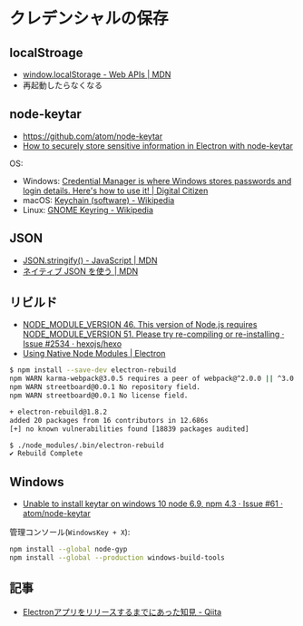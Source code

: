 # クレデンシャルの保存

## localStroage

- [window.localStorage - Web APIs | MDN](https://developer.mozilla.org/en-US/docs/Web/API/Window/localStorage)
- 再起動したらなくなる

## node-keytar

- https://github.com/atom/node-keytar
- [How to securely store sensitive information in Electron with node-keytar](https://medium.com/cameron-nokes/how-to-securely-store-sensitive-information-in-electron-with-node-keytar-51af99f1cfc4)

OS:

- Windows: [Credential Manager is where Windows stores passwords and login details. Here's how to use it! | Digital Citizen](https://www.digitalcitizen.life/credential-manager-where-windows-stores-passwords-other-login-details)
- macOS: [Keychain (software) - Wikipedia](https://en.wikipedia.org/wiki/Keychain_%28software%29)
- Linux: [GNOME Keyring - Wikipedia](https://en.wikipedia.org/wiki/GNOME_Keyring)

## JSON

- [JSON.stringify() - JavaScript | MDN](https://developer.mozilla.org/ja/docs/Web/JavaScript/Reference/Global_Objects/JSON/stringify)
- [ネイティブ JSON を使う | MDN](https://developer.mozilla.org/ja/docs/Using_native_JSON)


## リビルド

- [NODE_MODULE_VERSION 46. This version of Node.js requires NODE_MODULE_VERSION 51. Please try re-compiling or re-installing · Issue #2534 · hexojs/hexo](https://github.com/hexojs/hexo/issues/2534)
- [Using Native Node Modules | Electron](https://electronjs.org/docs/tutorial/using-native-node-modules)

~~~bash 
$ npm install --save-dev electron-rebuild
npm WARN karma-webpack@3.0.5 requires a peer of webpack@^2.0.0 || ^3.0.0 but none is installed. You must install peer dependencies yourself.
npm WARN streetboard@0.0.1 No repository field.
npm WARN streetboard@0.0.1 No license field.

+ electron-rebuild@1.8.2
added 20 packages from 16 contributors in 12.686s
[+] no known vulnerabilities found [18839 packages audited]

$ ./node_modules/.bin/electron-rebuild
✔ Rebuild Complete
~~~

## Windows

- [Unable to install keytar on windows 10 node 6.9, npm 4.3 · Issue #61 · atom/node-keytar](https://github.com/atom/node-keytar/issues/61)

管理コンソール(`WindowsKey + X`):

~~~bash
npm install --global node-gyp
npm install --global --production windows-build-tools
~~~

## 記事

- [Electronアプリをリリースするまでにあった知見 - Qiita](https://qiita.com/tsuwatch/items/d53c4bb940ecde7016de)
